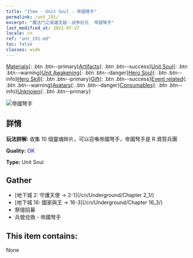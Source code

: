 ```yaml
---
title: "Item - Unit Soul - 帝國弩手"
permalink: /unt_191/
excerpt: "魔法门之英雄无敌：战争纪元  帝國弩手"
last_modified_at: 2021-07-27
locale: cn
ref: "unt_191.md"
toc: false
classes: wide
---
```

 [Materials](/ItemsCN/){: .btn .btn--primary}[Artifacts](/ItemsCN/Artifacts/){: .btn .btn--success}[Unit Soul](/ItemsCN/UnitSoul/){: .btn .btn--warning}[Unit Awakening](/ItemsCN/UnitAwakening/){: .btn .btn--danger}[Hero Soul](/ItemsCN/HeroSoul/){: .btn .btn--info}[Hero Skill](/ItemsCN/HeroSkill/){: .btn .btn--primary}[Gift](/ItemsCN/Gift/){: .btn .btn--success}[Event related](/ItemsCN/Events/){: .btn .btn--warning}[Avatars](/ItemsCN/Avatars/){: .btn .btn--danger}[Consumables](/ItemsCN/Consumables/){: .btn .btn--info}[Unknown](/ItemsCN/Unknown/){: .btn .btn--primary}

 ![帝國弩手](/images/u/ti_nushou.jpg)

## 詳情
 **玩法詳解:** 收集 10 個靈魂碎片，可以召喚帝國弩手，帝國弩手是 R 資質兵團

 **Quality:** <span style="color: #0000CD">OK</span>

 **Type:** Unit Soul

## Gather

*    [地下城 2: 守護天使 -> 2-1](/cn/Underground/Chapter 2_1/) 
*    [地下城 16: 國家與王 -> 16-3](/cn/Underground/Chapter 16_3/) 
*    祭壇招募 
*    兵營兌換 - 帝國弩手 

## This item contains:

  None

